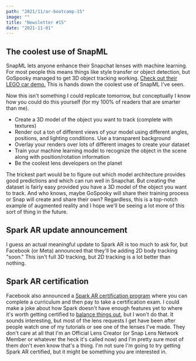 ```yaml
---
path: "2021/11/ar-bootcamp-15"
image: ""
title: "Newsletter #15"
date: "2021-11-01"
---
```


## The coolest use of SnapML

SnapML lets anyone enhance their Snapchat lenses with machine learning. For most people this means things like style transfer or object detection, but GoSpooky managed to get 3D object tracking working. [Check out their LEGO car demo.](https://www.linkedin.com/posts/gospooky_discovering-whole-new-ways-to-interact-with-activity-6858727090578100224-6l82) This is hands down the coolest use of SnapML I've seen.

Now this isn't something I could replicate tomorrow, but conceptually I know how you could do this yourself (for my 100% of readers that are smarter than me).

- Create a 3D model of the object you want to track (complete with textures)
- Render out a ton of different views of your model using different angles, positions, and lighting conditions. Use a transparent background
- Overlay your renders over lots of different images to create your dataset
- Train your machine learning model to recognize the object in the scene along with position/rotation information
- Be the coolest lens developers on the planet

The trickest part would be to figure out which model architecture provides good predictions and which can run well in Snapchat. But creating the dataset is fairly easy provided you have a 3D model of the object you want to track. And who knows, maybe GoSpooky will share their training process or Snap will create and share their own? Regardless, this is a top-notch example of augmented reality and I hope we'll be seeing a lot more of this sort of thing in the future.

## Spark AR update announcement

I guess an actual meaningful update to Spark AR is too much to ask for, but Facebook (or Meta) announced that they'll be adding 2D body tracking "soon." This isn't full 3D tracking, but 2D tracking is a lot better than nothing.

## Spark AR certification

Facebook also announced a [Spark AR certification program](https://sparkar.facebook.com/blog/sparkar-certification/) where you can complete a curriculum and then pay to take a certification exam. I could make a joke about how Spark doesn't have enough features yet to where it's worth getting certified to [balance things out](https://www.instagram.com/p/CVWK47DNNpb/), but I won't do that. It sounds interesting, but most of the lens requests I get have been after people watch one of my tutorials or see one of the lenses I've made. They don't care at all that I'm an Official Lens Creator (or Snap Lens Network Member or whatever the heck it's called now) and I'm pretty sure most of them don't even know that's a thing. I'm not sure I'm going to try getting Spark AR certified, but it might be something you are interested in.




